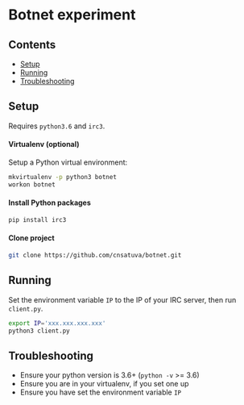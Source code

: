 # Botnet experiment

## Contents
- [Setup](#setup)
- [Running](#running)
- [Troubleshooting](#troubleshooting)

## Setup
Requires `python3.6` and `irc3`.

#### Virtualenv (optional)
Setup a Python virtual environment:
```bash
mkvirtualenv -p python3 botnet
workon botnet
```

#### Install Python packages
```bash
pip install irc3
```

#### Clone project
```bash
git clone https://github.com/cnsatuva/botnet.git
```

## Running
Set the environment variable `IP` to the IP of your IRC server, then run `client.py`.
```bash
export IP='xxx.xxx.xxx.xxx'
python3 client.py
```

## Troubleshooting
- Ensure your python version is 3.6+ (`python -v` >= 3.6)
- Ensure you are in your virtualenv, if you set one up
- Ensure you have set the environment variable `IP`

